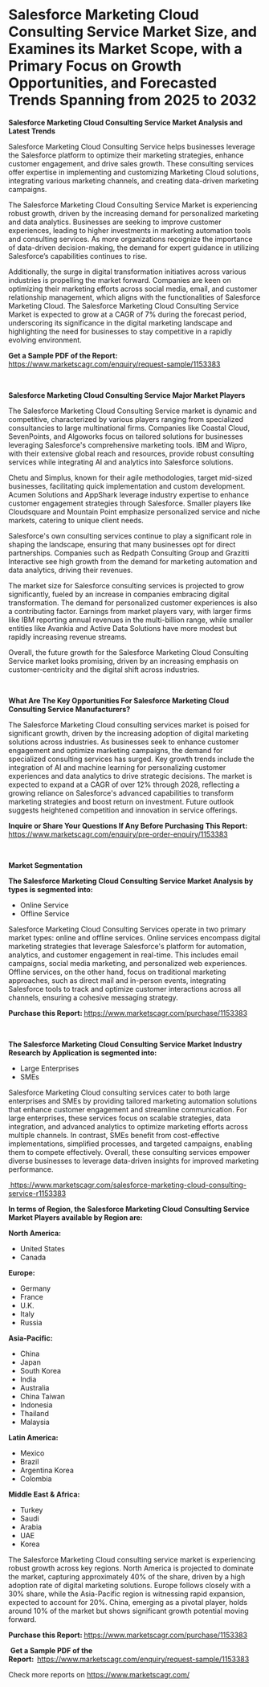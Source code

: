 <p><h1>Salesforce Marketing Cloud Consulting Service Market Size, and Examines its Market Scope, with a Primary Focus on Growth Opportunities, and Forecasted Trends Spanning from 2025 to 2032</h1></p><p><strong>Salesforce Marketing Cloud Consulting Service Market Analysis and Latest Trends</strong></p>
<p><p>Salesforce Marketing Cloud Consulting Service helps businesses leverage the Salesforce platform to optimize their marketing strategies, enhance customer engagement, and drive sales growth. These consulting services offer expertise in implementing and customizing Marketing Cloud solutions, integrating various marketing channels, and creating data-driven marketing campaigns.</p><p>The Salesforce Marketing Cloud Consulting Service Market is experiencing robust growth, driven by the increasing demand for personalized marketing and data analytics. Businesses are seeking to improve customer experiences, leading to higher investments in marketing automation tools and consulting services. As more organizations recognize the importance of data-driven decision-making, the demand for expert guidance in utilizing Salesforce’s capabilities continues to rise.</p><p>Additionally, the surge in digital transformation initiatives across various industries is propelling the market forward. Companies are keen on optimizing their marketing efforts across social media, email, and customer relationship management, which aligns with the functionalities of Salesforce Marketing Cloud. The Salesforce Marketing Cloud Consulting Service Market is expected to grow at a CAGR of 7% during the forecast period, underscoring its significance in the digital marketing landscape and highlighting the need for businesses to stay competitive in a rapidly evolving environment.</p></p>
<p><strong>Get a Sample PDF of the Report:&nbsp;</strong> <a href="https://www.marketscagr.com/enquiry/request-sample/1153383?utm_campaign=3135&utm_medium=2&utm_source=Github&utm_content=ia&utm_term=11032025&utm_id=salesforce-marketing-cloud-consulting-service">https://www.marketscagr.com/enquiry/request-sample/1153383</a></p>
<p>&nbsp;</p>
<p><strong>Salesforce Marketing Cloud Consulting Service Major Market Players</strong></p>
<p><p>The Salesforce Marketing Cloud Consulting Service market is dynamic and competitive, characterized by various players ranging from specialized consultancies to large multinational firms. Companies like Coastal Cloud, SevenPoints, and Algoworks focus on tailored solutions for businesses leveraging Salesforce's comprehensive marketing tools. IBM and Wipro, with their extensive global reach and resources, provide robust consulting services while integrating AI and analytics into Salesforce solutions.</p><p>Chetu and Simplus, known for their agile methodologies, target mid-sized businesses, facilitating quick implementation and custom development. Acumen Solutions and AppShark leverage industry expertise to enhance customer engagement strategies through Salesforce. Smaller players like Cloudsquare and Mountain Point emphasize personalized service and niche markets, catering to unique client needs.</p><p>Salesforce's own consulting services continue to play a significant role in shaping the landscape, ensuring that many businesses opt for direct partnerships. Companies such as Redpath Consulting Group and Grazitti Interactive see high growth from the demand for marketing automation and data analytics, driving their revenues.</p><p>The market size for Salesforce consulting services is projected to grow significantly, fueled by an increase in companies embracing digital transformation. The demand for personalized customer experiences is also a contributing factor. Earnings from market players vary, with larger firms like IBM reporting annual revenues in the multi-billion range, while smaller entities like Avankia and Active Data Solutions have more modest but rapidly increasing revenue streams.</p><p>Overall, the future growth for the Salesforce Marketing Cloud Consulting Service market looks promising, driven by an increasing emphasis on customer-centricity and the digital shift across industries.</p></p>
<p>&nbsp;</p>
<p><strong>What Are The Key Opportunities For Salesforce Marketing Cloud Consulting Service Manufacturers?</strong></p>
<p><p>The Salesforce Marketing Cloud consulting services market is poised for significant growth, driven by the increasing adoption of digital marketing solutions across industries. As businesses seek to enhance customer engagement and optimize marketing campaigns, the demand for specialized consulting services has surged. Key growth trends include the integration of AI and machine learning for personalizing customer experiences and data analytics to drive strategic decisions. The market is expected to expand at a CAGR of over 12% through 2028, reflecting a growing reliance on Salesforce's advanced capabilities to transform marketing strategies and boost return on investment. Future outlook suggests heightened competition and innovation in service offerings.</p></p>
<p><strong>Inquire or Share Your Questions If Any Before Purchasing This Report:</strong> <a href="https://www.marketscagr.com/enquiry/pre-order-enquiry/1153383?utm_campaign=3135&utm_medium=2&utm_source=Github&utm_content=ia&utm_term=11032025&utm_id=salesforce-marketing-cloud-consulting-service">https://www.marketscagr.com/enquiry/pre-order-enquiry/1153383</a></p>
<p>&nbsp;</p>
<p><strong>Market Segmentation</strong></p>
<p><strong>The Salesforce Marketing Cloud Consulting Service Market Analysis by types is segmented into:</strong></p>
<p><ul><li>Online Service</li><li>Offline Service</li></ul></p>
<p><p>Salesforce Marketing Cloud Consulting Services operate in two primary market types: online and offline services. Online services encompass digital marketing strategies that leverage Salesforce's platform for automation, analytics, and customer engagement in real-time. This includes email campaigns, social media marketing, and personalized web experiences. Offline services, on the other hand, focus on traditional marketing approaches, such as direct mail and in-person events, integrating Salesforce tools to track and optimize customer interactions across all channels, ensuring a cohesive messaging strategy.</p></p>
<p><strong>Purchase this Report:&nbsp;</strong><a href="https://www.marketscagr.com/purchase/1153383?utm_campaign=3135&utm_medium=2&utm_source=Github&utm_content=ia&utm_term=11032025&utm_id=salesforce-marketing-cloud-consulting-service">https://www.marketscagr.com/purchase/1153383</a></p>
<p>&nbsp;</p>
<p><strong>The Salesforce Marketing Cloud Consulting Service Market Industry Research by Application is segmented into:</strong></p>
<p><ul><li>Large Enterprises</li><li>SMEs</li></ul></p>
<p><p>Salesforce Marketing Cloud consulting services cater to both large enterprises and SMEs by providing tailored marketing automation solutions that enhance customer engagement and streamline communication. For large enterprises, these services focus on scalable strategies, data integration, and advanced analytics to optimize marketing efforts across multiple channels. In contrast, SMEs benefit from cost-effective implementations, simplified processes, and targeted campaigns, enabling them to compete effectively. Overall, these consulting services empower diverse businesses to leverage data-driven insights for improved marketing performance.</p></p>
<p><a href="https://www.marketscagr.com/salesforce-marketing-cloud-consulting-service-r1153383?utm_campaign=3135&utm_medium=2&utm_source=Github&utm_content=ia&utm_term=11032025&utm_id=salesforce-marketing-cloud-consulting-service">&nbsp;https://www.marketscagr.com/salesforce-marketing-cloud-consulting-service-r1153383</a></p>
<p><strong>In terms of Region, the Salesforce Marketing Cloud Consulting Service Market Players available by Region are:</strong></p>
<p>
    <p> <strong> North America: </strong>
        <ul>
            <li>United States</li>
            <li>Canada</li>
        </ul>
        </p> 
    <p> <strong> Europe: </strong>
        <ul>
            <li>Germany</li>
            <li>France</li>
            <li>U.K.</li>
            <li>Italy</li>
            <li>Russia</li>
        </ul>
        </p> 
    <p> <strong> Asia-Pacific: </strong>
        <ul>
            <li>China</li>
            <li>Japan</li>
            <li>South Korea</li>
            <li>India</li>
            <li>Australia</li>
            <li>China Taiwan</li>
            <li>Indonesia</li>
            <li>Thailand</li>
            <li>Malaysia</li>
        </ul>
        </p> 
    <p> <strong> Latin America: </strong>
        <ul>
            <li>Mexico</li>
            <li>Brazil</li>
            <li>Argentina Korea</li>
            <li>Colombia</li>
        </ul>
        </p> 
    <p> <strong> Middle East & Africa: </strong>
        <ul>
            <li>Turkey</li>
            <li>Saudi</li>
            <li>Arabia</li>
            <li>UAE</li>
            <li>Korea</li>
        </ul>
    </p>
    </p>
<p><p>The Salesforce Marketing Cloud consulting service market is experiencing robust growth across key regions. North America is projected to dominate the market, capturing approximately 40% of the share, driven by a high adoption rate of digital marketing solutions. Europe follows closely with a 30% share, while the Asia-Pacific region is witnessing rapid expansion, expected to account for 20%. China, emerging as a pivotal player, holds around 10% of the market but shows significant growth potential moving forward.</p></p>
<p><strong>Purchase this Report: </strong><a href="https://www.marketscagr.com/purchase/1153383?utm_campaign=3135&utm_medium=2&utm_source=Github&utm_content=ia&utm_term=11032025&utm_id=salesforce-marketing-cloud-consulting-service">https://www.marketscagr.com/purchase/1153383</a></p>
<p>&nbsp;<strong>Get a Sample PDF of the Report:&nbsp;&nbsp;</strong><a href="https://www.marketscagr.com/enquiry/request-sample/1153383?utm_campaign=3135&utm_medium=2&utm_source=Github&utm_content=ia&utm_term=11032025&utm_id=salesforce-marketing-cloud-consulting-service">https://www.marketscagr.com/enquiry/request-sample/1153383</a></p>
<p><strong></strong></p>
<p>Check more reports on <a href="https://www.marketscagr.com/?utm_campaign=3135&utm_medium=2&utm_source=Github&utm_content=ia&utm_term=11032025&utm_id=salesforce-marketing-cloud-consulting-service">https://www.marketscagr.com/</a></p>